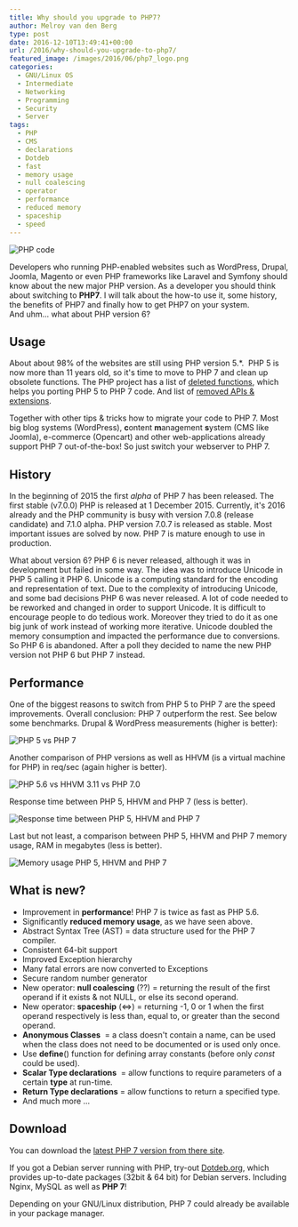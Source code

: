```yaml
---
title: Why should you upgrade to PHP7?
author: Melroy van den Berg
type: post
date: 2016-12-10T13:49:41+00:00
url: /2016/why-should-you-upgrade-to-php7/
featured_image: /images/2016/06/php7_logo.png
categories:
  - GNU/Linux OS
  - Intermediate
  - Networking
  - Programming
  - Security
  - Server
tags:
  - PHP
  - CMS
  - declarations
  - Dotdeb
  - fast
  - memory usage
  - null coalescing
  - operator
  - performance
  - reduced memory
  - spaceship
  - speed
---
```


![PHP code](/images/2016/06/php_code.jpg)

Developers who running PHP-enabled websites such as WordPress, Drupal, Joomla, Magento or even PHP frameworks like Laravel and Symfony should know about the new major PHP version. As a developer you should think about switching to **PHP7**. I will talk about the how-to use it, some history, the benefits of PHP7 and finally how to get PHP7 on your system.  
And uhm... what about PHP version 6?

## Usage

About about 98% of the websites are still using PHP version 5.\*.  PHP 5 is now more than 11 years old, so it's time to move to PHP 7 and clean up obsolete functions. The PHP project has a list of [deleted functions](http://php.net/manual/en/migration70.incompatible.php#migration70.incompatible.removed-functions), which helps you porting PHP 5 to PHP 7 code. And list of [removed APIs & extensions](https://wiki.php.net/rfc/removal_of_dead_sapis_and_exts).

Together with other tips & tricks how to migrate your code to PHP 7. Most big blog systems (WordPress), **c**ontent **m**anagement **s**ystem (CMS like Joomla), e-commerce (Opencart) and other web-applications already support PHP 7 out-of-the-box! So just switch your webserver to PHP 7.

## History

In the beginning of 2015 the first _alpha_ of PHP 7 has been released. The first stable (v7.0.0) PHP is released at 1 December 2015. Currently, it's 2016 already and the PHP community is busy with version 7.0.8 (release candidate) and 7.1.0 alpha. PHP version 7.0.7 is released as stable. Most important issues are solved by now. PHP 7 is mature enough to use in production.

What about version 6? PHP 6 is never released, although it was in development but failed in some way. The idea was to introduce Unicode in PHP 5 calling it PHP 6. Unicode is a <span class="st">computing standard for the encoding and representation of text. Due to the complexity of introducing Unicode, and some bad decisions PHP 6 was never released. A lot of code needed to be reworked and changed in order to support Unicode. It is difficult to encourage people to do tedious work. Moreover they tried to do it as one big junk of work instead of working more iterative. Unicode doubled the memory consumption and impacted the performance due to conversions. So PHP 6 is abandoned. After a poll they decided to name the new PHP version not PHP 6 but PHP 7 instead.

## Performance

One of the biggest reasons to switch from PHP 5 to PHP 7 are the speed improvements. Overall conclusion: PHP 7 outperform the rest. See below some benchmarks. Drupal & WordPress measurements (higher is better):

![PHP 5 vs PHP 7 ](/images/2016/05/speed_benchmark.png "PHP 5 vs PHP 7 website (**2x faster**!)")

Another comparison of PHP versions as well as HHVM (is a virtual machine for PHP) in req/sec (again higher is better).

![PHP 5.6 vs HHVM 3.11 vs PHP 7.0](/images/2016/05/requests_per_seconds.png "PHP 5.6 vs HHVM 3.11 vs PHP 7.0")

Response time between PHP 5, HHVM and PHP 7 (less is better).

![Response time between PHP 5, HHVM and PHP 7](/images/2016/05/respond_time.png "Response time between PHP 5, HHVM and PHP 7")

Last but not least, a comparison between PHP 5, HHVM and PHP 7 memory usage, RAM in megabytes (less is better).

![Memory usage PHP 5, HHVM and PHP 7](/images/2016/05/memory_useage.png "Memory usage PHP 5, HHVM and PHP 7")

## What is new?

- Improvement in **performance**! PHP 7 is twice as fast as PHP 5.6.
- Significantly **reduced memory usage**, as we have seen above.
- Abstract Syntax Tree (AST) = data structure used for the PHP 7 compiler.
- Consistent 64-bit support
- Improved Exception hierarchy
- Many fatal errors are now converted to Exceptions
- Secure random number generator
- New operator: **null coalescing** (??) = returning the result of the first operand if it exists & not NULL, or else its second operand.
- New operator: **spaceship** (<=>) = returning -1, 0 or 1 when the first operand respectively is less than, equal to, or greater than the second operand.
- **Anonymous Classes**  = a class doesn't contain a name, can be used when the class does not need to be documented or is used only once.
- Use **define**() function for defining array constants (before only _const_ could be used).
- **Scalar Type declarations**  = allow functions to require parameters of a certain **type** at run-time.
- **Return Type declarations** = allow functions to return a specified type.
- And much more ...

## Download

You can download the [latest PHP 7 version from there site](http://www.php.net/downloads.php).

If you got a Debian server running with PHP, try-out [Dotdeb.org](https://www.dotdeb.org/instructions/), which provides up-to-date packages (32bit & 64 bit) for Debian servers. Including Nginx, MySQL as well as **PHP 7**!

Depending on your GNU/Linux distribution, PHP 7 could already be available in your package manager.
